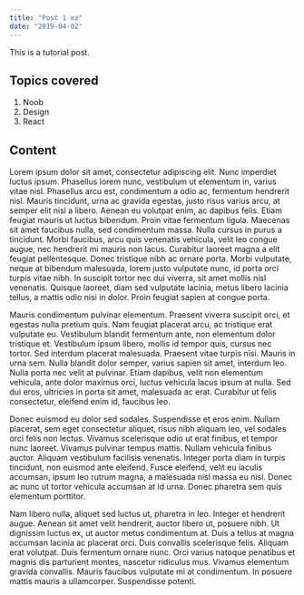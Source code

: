 ```yaml
---
title: "Post 1 ez"
date: "2019-04-02"
---
```


This is a tutorial post.

## Topics covered

1. Noob
2. Design
3. React


## Content

Lorem ipsum dolor sit amet, consectetur adipiscing elit. Nunc imperdiet luctus ipsum. Phasellus lorem nunc, vestibulum ut elementum in, varius vitae nisl. Phasellus arcu est, condimentum a odio ac, fermentum hendrerit nisl. Mauris tincidunt, urna ac gravida egestas, justo risus varius arcu, at semper elit nisl a libero. Aenean eu volutpat enim, ac dapibus felis. Etiam feugiat mauris ut luctus bibendum. Proin vitae fermentum ligula. Maecenas sit amet faucibus nulla, sed condimentum massa. Nulla cursus in purus a tincidunt. Morbi faucibus, arcu quis venenatis vehicula, velit leo congue augue, nec hendrerit mi mauris non lacus. Curabitur laoreet magna a elit feugiat pellentesque. Donec tristique nibh ac ornare porta. Morbi vulputate, neque at bibendum malesuada, lorem justo vulputate nunc, id porta orci turpis vitae nibh. In suscipit tortor nec dui viverra, sit amet mollis nisl venenatis. Quisque laoreet, diam sed vulputate lacinia, metus libero lacinia tellus, a mattis odio nisi in dolor. Proin feugiat sapien at congue porta.

Mauris condimentum pulvinar elementum. Praesent viverra suscipit orci, et egestas nulla pretium quis. Nam feugiat placerat arcu, ac tristique erat vulputate eu. Vestibulum blandit fermentum ante, non elementum dolor tristique et. Vestibulum ipsum libero, mollis id tempor quis, cursus nec tortor. Sed interdum placerat malesuada. Praesent vitae turpis nisi. Mauris in urna sem. Nulla blandit dolor semper, varius sapien sit amet, interdum leo. Nulla porta nec velit at pulvinar. Etiam dapibus, velit non elementum vehicula, ante dolor maximus orci, luctus vehicula lacus ipsum at nulla. Sed dui eros, ultricies in porta sit amet, malesuada ac erat. Curabitur ut felis consectetur, eleifend enim id, faucibus leo.

Donec euismod eu dolor sed sodales. Suspendisse et eros enim. Nullam placerat, sem eget consectetur aliquet, risus nibh aliquam leo, vel sodales orci felis non lectus. Vivamus scelerisque odio ut erat finibus, et tempor nunc laoreet. Vivamus pulvinar tempus mattis. Nullam vehicula finibus auctor. Aliquam vestibulum facilisis venenatis. Integer porta diam in turpis tincidunt, non euismod ante eleifend. Fusce eleifend, velit eu iaculis accumsan, ipsum leo rutrum magna, a malesuada nisl massa eu nisl. Donec ac nunc ut tortor vehicula accumsan at id urna. Donec pharetra sem quis elementum porttitor.

Nam libero nulla, aliquet sed luctus ut, pharetra in leo. Integer et hendrerit augue. Aenean sit amet velit hendrerit, auctor libero ut, posuere nibh. Ut dignissim luctus ex, ut auctor metus condimentum at. Duis a tellus at magna accumsan lacinia ac placerat orci. Duis convallis scelerisque felis. Aliquam erat volutpat. Duis fermentum ornare nunc. Orci varius natoque penatibus et magnis dis parturient montes, nascetur ridiculus mus. Vivamus elementum gravida convallis. Mauris faucibus vulputate mi at condimentum. In posuere mattis mauris a ullamcorper. Suspendisse potenti.
